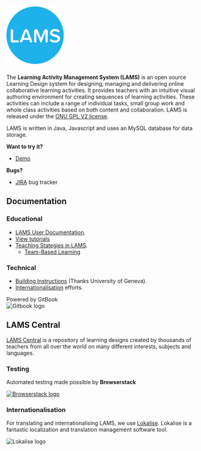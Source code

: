 # <img width="150px" src="https://raw.githubusercontent.com/lamsfoundation/lams/v4.6/lams_central/web/images/svg/lamsv5_logo.svg">
The <b>Learning Activity Management System (LAMS)</b> is an open source Learning Design system for designing, managing and delivering online collaborative learning activities. It provides teachers with an intuitive visual authoring environment for creating sequences of learning activities. These activities can include a range of individual tasks, small group work and whole class activities based on both content and collaboration. LAMS is released under the <a href="https://github.com/lamsfoundation/lams/blob/master/LICENSE.txt">GNU GPL V2 license</a>.  

LAMS is written in Java, Javascript and uses an MySQL database for data storage. 

<b>Want to try it?</b>

* <a href="https://demo.lamsfoundation.org">Demo</a>


<b>Bugs?</b>
* <a href="https://lamsbugs.atlassian.net/jira/software/c/projects/LDEV/issues">JIRA</a> bug tracker

## Documentation

### Educational

* <a href="https://docs.lamsfoundation.org">LAMS User Documentation</a>.
* <a href="https://www.youtube.com/user/lamslearning">View tutorials</a> 
* <a href="https://wakelet.com/wake/Czd6W-JYLt4SMwlj70DAY">Teaching Stategies in LAMS</a>.
  * <a href="https://docs.lamsfoundation.org/tbl/">Team-Based Learning</a>

### Technical
* <a href="http://edutechwiki.unige.ch/en/LAMS_installation_and_configuration">Building Instructions</a> (Thanks University of Geneva). 
* <a href="https://wiki.lamsfoundation.org/display/lams/Translating+LAMS">Internationalisation</a> efforts.

<p>Powered by GitBook</br><img alt="Gitbook logo" width="200" src="https://files.gitbook.com/v0/b/gitbook-x-prod.appspot.com/o/spaces%2FNkEGS7hzeqa35sMXQZ4X%2Flogo%2FTO5E3RjWKeaJmYYWMGWV%2Fspaces_gitbook_avatar-rectangle.png?alt=media&token=a34e957e-f044-4bee-abee-23946d2e9cfb">
</p>

## LAMS Central

<a href="https://lamscommunity.org/lamscentral/">LAMS Central</a> is a repository of learning designs created by thousands of teachers from all over the world on many different interests, subjects and languages.

### Testing

Automated testing made possible by <b>Browserstack</b>

<a href="https://www.browserstack.com"><img width="150px" src="https://www.browserstack.com/images/layout/browserstack-logo-600x315.png" alt="Browserstack logo"></a>


### Internationalisation

<p>For translating and internationalising LAMS, we use <a href="https://lokalise.com/">Lokalise</a>. Lokalise is a fantastic localization and translation management software tool.
</p>
<p><img alt="Lokalise logo" src="https://lokalise.com/build/images/logo.6c425399.svg"></p>
</p>



